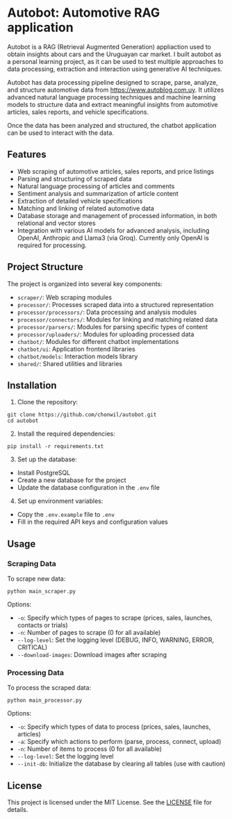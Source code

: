 # Autobot: Automotive RAG application

Autobot is a RAG (Retrieval Augmented Generation) appliaction used to obtain insights about cars and the Uruguayan car market. I built autobot as a personal learning project, as it can be used to test multiple approaches to data processing, extraction and interaction using generative AI techniques.

Autobot has data processing pipeline designed to scrape, parse, analyze, and structure automotive data from https://www.autoblog.com.uy. It utilizes advanced natural language processing techniques and machine learning models to structure data and extract meaningful insights from automotive articles, sales reports, and vehicle specifications.

Once the data has been analyzed and structured, the chatbot application can be used to interact with the data.


## Features

- Web scraping of automotive articles, sales reports, and price listings
- Parsing and structuring of scraped data
- Natural language processing of articles and comments
- Sentiment analysis and summarization of article content
- Extraction of detailed vehicle specifications
- Matching and linking of related automotive data
- Database storage and management of processed information, in both relational and vector stores
- Integration with various AI models for advanced analysis, including OpenAI, Anthropic and Llama3 (via Groq). Currently only OpenAI is required for processing.

## Project Structure

The project is organized into several key components:

- `scraper/`: Web scraping modules
- `processor/`: Processes scraped data into a structured representation
- `processor/processors/`: Data processing and analysis modules
- `processor/connectors/`: Modules for linking and matching related data
- `processor/parsers/`: Modules for parsing specific types of content
- `processor/uploaders/`: Modules for uploading processed data
- `chatbot/`: Modules for different chatbot implementations
- `chatbot/ui`: Application frontend libraries
- `chatbot/models`: Interaction models library
- `shared/`: Shared utilities and libraries

## Installation

1. Clone the repository:

```
git clone https://github.com/chonwil/autobot.git
cd autobot
```

2. Install the required dependencies:

```
pip install -r requirements.txt
```

3. Set up the database:
- Install PostgreSQL
- Create a new database for the project
- Update the database configuration in the `.env` file

4. Set up environment variables:
- Copy the `.env.example` file to `.env`
- Fill in the required API keys and configuration values

## Usage

### Scraping Data

To scrape new data:

```
python main_scraper.py
```

Options:
- `-o`: Specify which types of pages to scrape (prices, sales, launches, contacts or trials)
- `-n`: Number of pages to scrape (0 for all available)
- `--log-level`: Set the logging level (DEBUG, INFO, WARNING, ERROR, CRITICAL)
- `--download-images`: Download images after scraping

### Processing Data

To process the scraped data:

```
python main_processor.py
```

Options:
- `-o`: Specify which types of data to process (prices, sales, launches, articles)
- `-a`: Specify which actions to perform (parse, process, connect, upload)
- `-n`: Number of items to process (0 for all available)
- `--log-level`: Set the logging level
- `--init-db`: Initialize the database by clearing all tables (use with caution)

## License

This project is licensed under the MIT License. See the [LICENSE](LICENSE) file for details.